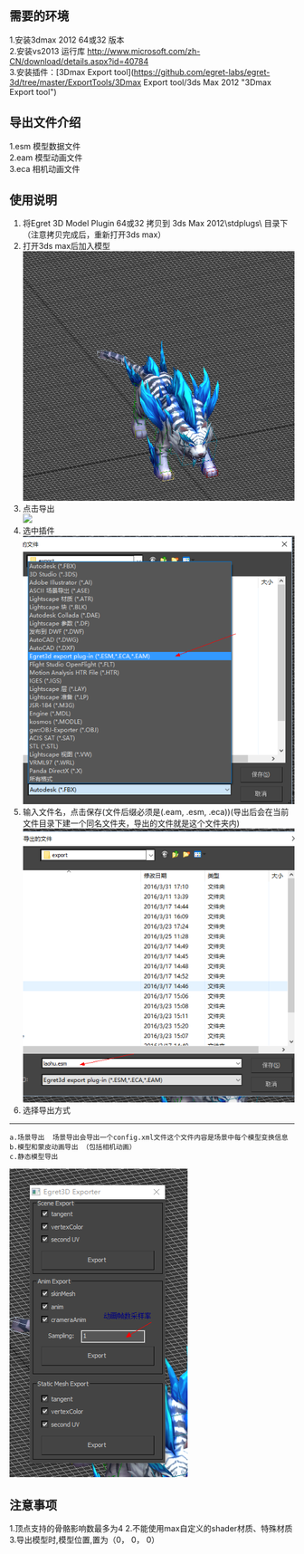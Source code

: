 ## 需要的环境 ##
1.安装3dmax 2012 64或32 版本  
2.安装vs2013 运行库 http://www.microsoft.com/zh-CN/download/details.aspx?id=40784  
3.安装插件：[3Dmax Export tool](https://github.com/egret-labs/egret-3d/tree/master/ExportTools/3Dmax Export tool/3ds Max 2012 "3Dmax Export tool")

## 导出文件介绍 ##
1.esm 模型数据文件  
2.eam 模型动画文件  
3.eca 相机动画文件  

## 使用说明 ##
1. 将Egret 3D Model Plugin 64或32 拷贝到 3ds Max 2012\stdplugs\  目录下（注意拷贝完成后，重新打开3ds max）  
2. 打开3ds max后加入模型  
![](575cd9e8abcbf.png)  
3. 点击导出  
![](575cd9e8eb8b1.png)   
4. 选中插件  
![](575cd9e8dc76d.png)   
5. 输入文件名，点击保存(文件后缀必须是(.eam, .esm, .eca))(导出后会在当前文件目录下建一个同名文件夹，导出的文件就是这个文件夹内)  
![](5.png)  
6. 选择导出方式   
----------
	a.场景导出  场景导出会导出一个config.xml文件这个文件内容是场景中每个模型变换信息
	b.模型和蒙皮动画导出 （包括相机动画）  
	c.静态模型导出   
![](575cd9e909b38.png)   

## 注意事项 ##
1.顶点支持的骨骼影响数最多为4
2.不能使用max自定义的shader材质、特殊材质
3.导出模型时,模型位置,置为（0， 0， 0）